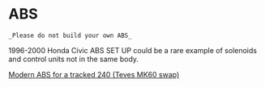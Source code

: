 # ABS

    _Please do not build your own ABS_

1996-2000 Honda Civic ABS SET UP could be a rare example of solenoids and control units not in the same body.

[Modern ABS for a tracked 240 (Teves MK60 swap)](https://forums.turbobricks.com/showthread.php?t=344953)
